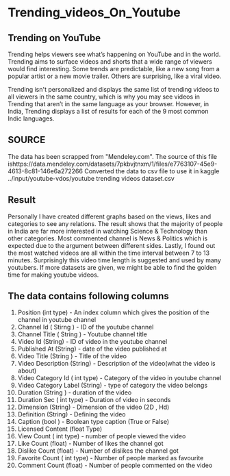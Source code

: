 # Trending_videos_On_Youtube

## Trending on YouTube ##
Trending helps viewers see what’s happening on YouTube and in the world. Trending aims to surface videos and shorts that a wide range of viewers would find interesting. Some trends are predictable, like a new song from a popular artist or a new movie trailer. Others are surprising, like a viral video.

Trending isn't personalized and displays the same list of trending videos to all viewers in the same country, which is why you may see videos in Trending that aren’t in the same language as your browser. However, in India, Trending displays a list of results for each of the 9 most common Indic languages.

## SOURCE ##
The data has been scrapped from "Mendeley.com". The source of this file ishttps://data.mendeley.com/datasets/7pkbvjtnxm/1/files/e7763107-45e9-4613-8c81-146e6a272266
Converted the data to csv file to use it in kaggle ../input/youtube-vdos/youtube trending videos dataset.csv

## Result ##
Personally I have created different graphs based on the views, likes and categories to see any relations. The result shows that the majority of people in India are far more interested in watching Science & Technology than other categories. Most commented channel is News & Politics which is expected due to the argument between different sides. Lastly, I found out the most watched videos are all within the time interval between 7 to 13 minutes. Surprisingly this video time length is suggested and used by many youtubers. If more datasets are given, we might be able to find the golden time for making youtube videos.

## The data contains following columns ##

1) Position (int type) - An index column which gives the position of the channel in youtube channel
2) Channel Id ( Stirng ) - ID of the youtube channel
3) Channel Title ( String ) - Youtube channel title
4) Video Id (String) - ID of video in the youtube channel
5) Published At (String) - date of the video published at
6) Video Title (String ) - Title of the video
7) Video Description (String) - Description of the video(what the video is about)
8) Video Category Id ( int type) - Category of the video in youtube channel
9) Video Category Label (String) - type of category the video belongs
10) Duration (String ) - duration of the video
11) Duration Sec ( int type) - Duration of video in seconds
12) Dimension (String) - Dimension of the video (2D , Hd)
13) Definition (String) - Defining the video
14) Caption (bool ) - Boolean type caption (True or False)
15) Licensed Content (float Type)
16) View Count ( int type) - number of people viewed the video
17) Like Count (float) - Number of likes the channel got
18) Dislike Count (float) - Number of dislikes the channel got
19) Favorite Count ( int type) - Number of people marked as favourite
20) Comment Count (float) - Number of people commented on the video
